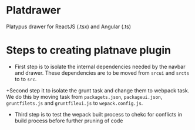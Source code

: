 # Platdrawer
Platypus drawer for ReactJS (.tsx) and Angular (.ts)

# Steps to creating platnave plugin

+ First step is to isolate the internal dependencies needed by the navbar and drawer. These dependencies are to be moved from `srcui` and `srcts` to to `src`. 
    
+Second step it to isolate the grunt task and change them to webpack task. We do this by moving task from `packagets.json`, `packageui.json`, `gruntfilets.js` and `gruntfileui.js` to `wepack.config.js`.
    
+ Third step is to test the wepack built process to chekc for conflicts in build process before further pruning of code


